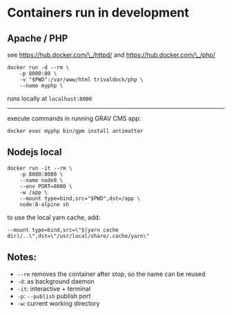 # Containers run in development

## Apache / PHP

see https://hub.docker.com/\_/httpd/ and https://hub.docker.com/\_/php/

```
docker run -d --rm \
	-p 8000:80 \
	-v "$PWD":/var/www/html trivaldock/php \
	--name myphp \
```

runs locally at `localhost:8000`

---

execute commands in running GRAV CMS app:

```
docker exec myphp bin/gpm install antimatter
```

## Nodejs local

```
docker run -it --rm \
	-p 8080:8080 \
	--name node8 \
	--env PORT=8080 \
	-w /app \
	--mount type=bind,src="$PWD",dst=/app \
	node:8-alpine sh
```

to use the local yarn cache, add:

```
--mount type=bind,src=\"$(yarn cache dir)/..\",dst=\"/usr/local/share/.cache/yarn\"
```

## Notes:

- `--rm` removes the container after stop, so the name can be reused
- `-d`: as background daemon
- `-it`: interactive + terminal
- `-p`: `--publish` publish port
- `-w`: current working directory
